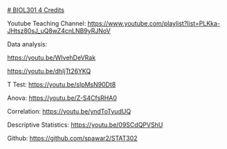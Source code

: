 [# BIOL301 4 Credits](https://pawar1550.wixsite.com/claflin-courses/copy-of-biol620)

Youtube Teaching Channel: https://www.youtube.com/playlist?list=PLKka-JHtsz80sJ_uQ8wZ4cnLNB9yRJNoV


Data analysis:

https://youtu.be/WIvehDeVRak

https://youtu.be/dhIjTt26YKQ

T Test: https://youtu.be/sIpMsN90Dt8

Anova: https://youtu.be/Z-S4CfsRHA0

Correlation: https://youtu.be/yndToTyudUQ

Descriptive Statistics: https://youtu.be/09SCdQPVShU

Github: https://github.com/spawar2/STAT302
